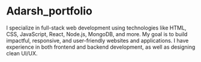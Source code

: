# Adarsh_portfolio
I specialize in full-stack web development using technologies like HTML, CSS, JavaScript, React, Node.js, MongoDB, and more. My goal is to build impactful, responsive, and user-friendly websites and applications. I have experience in both frontend and backend development, as well as designing clean UI/UX.
